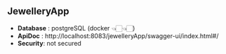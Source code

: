 ## JewelleryApp
- **Database** : postgreSQL (docker 👈🏻👈🏻)
- **ApiDoc** : http://localhost:8083/jewelleryApp/swagger-ui/index.html#/
- **Security**: not secured

